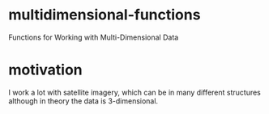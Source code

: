 # multidimensional-functions
Functions for Working with Multi-Dimensional Data

# motivation
I work a lot with satellite imagery, which can be in many different structures although in theory the data is 3-dimensional.